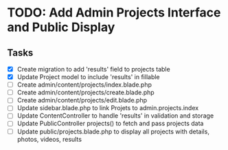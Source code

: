 # TODO: Add Admin Projects Interface and Public Display

## Tasks
- [x] Create migration to add 'results' field to projects table
- [x] Update Project model to include 'results' in fillable
- [ ] Create admin/content/projects/index.blade.php
- [ ] Create admin/content/projects/create.blade.php
- [ ] Create admin/content/projects/edit.blade.php
- [ ] Update sidebar.blade.php to link Projets to admin.projects.index
- [ ] Update ContentController to handle 'results' in validation and storage
- [ ] Update PublicController projects() to fetch and pass projects data
- [ ] Update public/projects.blade.php to display all projects with details, photos, videos, results
